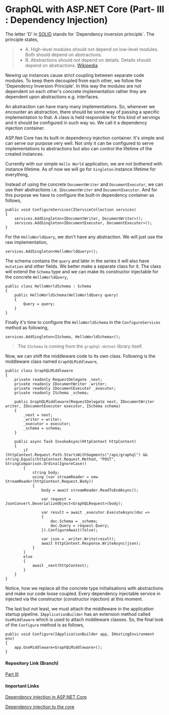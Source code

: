 # GraphQL with ASP.NET Core (Part- III : Dependency Injection)

The letter 'D' in [SOLID](https://en.wikipedia.org/wiki/SOLID_(object-oriented_design)) stands for `Dependency inversion principle`. The principle states,

> * A. High-level modules should not depend on low-level modules. Both should depend on abstractions.
> * B. Abstractions should not depend on details. Details should depend on abstractions. [Wikipedia](https://en.wikipedia.org/wiki/Dependency_inversion_principle)

Newing up instances cause strict coupling between separate code modules. To keep them decoupled from each other, we follow the 'Dependency Inversion Principle'. In this way the modules are not dependent on each other's concrete implementation rather they are dependent upon abstractions e.g. interfaces.

An abstraction can have many many implementations. So, whenever we encounter an abstraction, there should be some way of passing a specific implementation to that. A class is held responsible for this kind of servings and it should be configured in such way so. We call it a dependency injection container.

ASP.Net Core has its built-in dependency injection container. It's simple and can serve our purpose very well. Not only it can be configured to serve implementations to abstractions but also can control the lifetime of the created instances. 

Currently with our simple `Hello World` application, we are not bothered with instance lifetime. As of now we will go for `Singleton` instance lifetime for everything,

Instead of using the concrete `DocumentWriter` and `DocumentExecutor`, we can use their abstractions i.e. `IDocumentWriter` and `DocumentExecutor`. And for this purpose we have to configure the built-in dependency container as follows,

```
public void ConfigureServices(IServiceCollection services)
{
    services.AddSingleton<IDocumentWriter, DocumentWriter>();
    services.AddSingleton<IDocumentExecuter, DocumentExecuter>();
}
```

For the `HelloWorldQuery`, we don't have any abstraction. We will just use the raw implementation,

```
services.AddSingleton<HelloWorldQuery>();
```

The schema contains the `query` and later in the series it will also have `mutation` and other fields. We better make a separate class for it. The class will extend the `Schema` type and we can make its constructor injectable for the concrete `HelloWorldQuery`,


    public class HelloWorldSchema : Schema
    {
        public HelloWorldSchema(HelloWorldQuery query)
        {
            Query = query;
        }
    }

Finally it's time to configure the `HelloWorldSchema` in the `ConfigureServices` method as following,


```
services.AddSingleton<ISchema, HelloWorldSchema>();
```

> The `ISchema` is coming from the `graphql-dotnet` library itself.

Now, we can shift the middleware code to its own class. Following is the middleware class named `GraphQLMiddleware`,

    public class GraphQLMiddleware
    {
        private readonly RequestDelegate _next;
        private readonly IDocumentWriter _writer;
        private readonly IDocumentExecuter _executor;
        private readonly ISchema _schema;

        public GraphQLMiddleware(RequestDelegate next, IDocumentWriter writer, IDocumentExecuter executor, ISchema schema)
        {
            _next = next;
            _writer = writer;
            _executor = executor;
            _schema = schema;
        }

        public async Task InvokeAsync(HttpContext httpContext)
        {
            if (httpContext.Request.Path.StartsWithSegments("/api/graphql") && string.Equals(httpContext.Request.Method, "POST", StringComparison.OrdinalIgnoreCase))
            {
                string body;
                using (var streamReader = new StreamReader(httpContext.Request.Body))
                {
                    body = await streamReader.ReadToEndAsync();

                    var request = JsonConvert.DeserializeObject<GraphQLRequest>(body);

                    var result = await _executor.ExecuteAsync(doc =>
                    {
                        doc.Schema = _schema;
                        doc.Query = request.Query;
                    }).ConfigureAwait(false);

                    var json = _writer.Write(result);
                    await httpContext.Response.WriteAsync(json);
                }
            }
            else
            {
                await _next(httpContext);
            }
        }
    }

Notice, how we replace all the concrete type initialisations with abstractions and make our code loose coupled. Every dependency injectable service in injected via the constructor (constructor injection) at this moment.

The last but not least, we must attach the middleware in the application startup pipeline. `IApplicationBuilder` has an extension method called `UseMiddleware` which is used to attach middleware classes. So, the final look of the `Configure` method is as follows,

    public void Configure(IApplicationBuilder app, IHostingEnvironment env)
    {
        app.UseMiddleware<GraphQLMiddleware>();
    }

#### Repository Link (Branch)

[Part III](https://github.com/fiyazbinhasan/GraphQLCore/tree/Part_III_Dependency_Injection)

#### Important Links

[Dependency injection in ASP.NET Core](https://docs.microsoft.com/en-us/aspnet/core/fundamentals/dependency-injection)

[Dependency injection to the core](http://fiyazhasan.me/tag/dependency-injection-2/)

